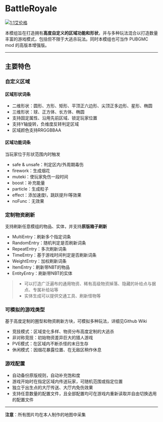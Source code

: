 # BattleRoyale
[![1:1艾伦格](pic/Erangle%20Pochinki%2016：9.png)](https://space.bilibili.com/300364311)

本模组旨在打造拥有**高度自定义的区域功能和形状**，并与多种玩法混合以打造数量丰富的游戏模式，包括但不限于大逃杀玩法。同时本模组也可当作 PUBGMC mod 的高版本增强版。

---

## 主要特色

### 自定义区域

#### 区域形状词条

- 二维形状：圆形、方形、矩形、平顶正六边形、尖顶正多边形、星形、椭圆
- 三维形状：球、正方体、长方体、椭圆
- 支持固定属性、沿用先前区域、锁定玩家位置
- 支持Y轴旋转，负维度反转判定区域
- 区域颜色支持RRGGBBAA

#### 区域功能词条

当玩家位于形状范围内时触发

- safe & unsafe：判定区内/外周期毒伤
- firework：生成烟花
- muteki：使玩家免伤一段时间
- boost：补充能量
- particle：生成粒子
- effect：添加速度Ⅰ，跳跃提升Ⅰ等效果
- noFunc：无效果

### 定制物资刷新

支持刷新任意模组的物品、实体，并支持**原版箱子刷新**

- MultiEntry：刷新多个指定词条
- RandomEntry：随机判定是否刷新词条
- RepeatEntry：多次刷新词条
- TimeEntry：基于游戏时间判定是否刷新词条
- WeightEntry：加权刷新词条
- ItemEntry：刷新带NBT的物品
- EntityEntry：刷新带NBT的实体

> - 可以打造广泛遍布的通用物资、稀有高级物资掉落、隐藏的补给点与据点、专属补给站等
> - 实体生成可以提供交通工具、刷新怪物等

### 可模拟的游戏类型

基于高度定制的圈型和物资刷新方块，可模拟多种玩法，详细见Github Wiki

- 竞技模式：区域变化多样、物资分布高度定制的大逃杀
- 非对称竞技：初始物资差异巨大的猎人游戏
- PVE模式：在区域内不断杀怪的末日生存
- 休闲模式：因烟花暴露位置、在无敌区稍作休息

### 游戏配置

- 自动备份原版规则，自动补充饱和度
- 游戏开始时在指定区域内传送玩家，可随机范围或指定位置
- 独立于出生点的大厅传送、大厅内免伤效果
- 支持任意数量的配置文件，且全部配置均可在游戏内重新读取并自由切换选用的配置文件

---

**注意**：所有图片均在本人制作的地图中采集